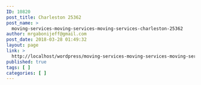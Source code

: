 ```yaml
---
ID: 10820
post_title: Charleston 25362
post_name: >
  moving-services-moving-services-moving-services-charleston-25362
author: mrgabonijeff@gmail.com
post_date: 2018-03-28 01:49:32
layout: page
link: >
  http://localhost/wordpress/moving-services-moving-services-moving-services-charleston-25362/
published: true
tags: [ ]
categories: [ ]
---
```

